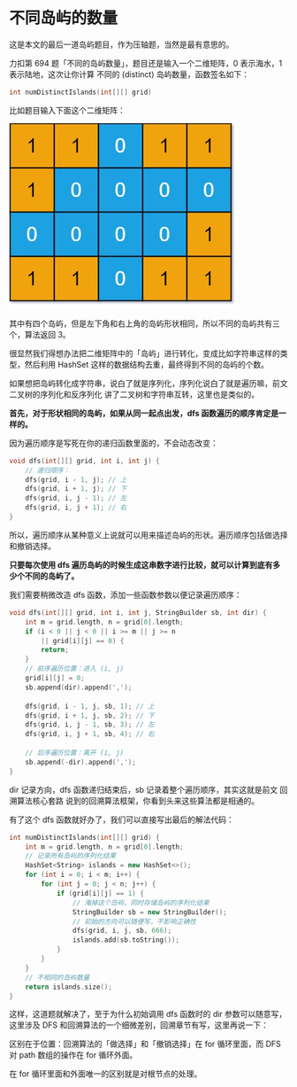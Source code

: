 # 不同岛屿的数量

这是本文的最后一道岛屿题目，作为压轴题，当然是最有意思的。

力扣第 694 题「不同的岛屿数量」，题目还是输入一个二维矩阵，0 表示海水，1 表示陆地，这次让你计算 不同的 (distinct) 岛屿数量，函数签名如下：

```c++
int numDistinctIslands(int[][] grid)
```

比如题目输入下面这个二维矩阵：

![](imgs/2D.jpg)

其中有四个岛屿，但是左下角和右上角的岛屿形状相同，所以不同的岛屿共有三个，算法返回 3。

很显然我们得想办法把二维矩阵中的「岛屿」进行转化，变成比如字符串这样的类型，然后利用 HashSet 这样的数据结构去重，最终得到不同的岛屿的个数。

如果想把岛屿转化成字符串，说白了就是序列化，序列化说白了就是遍历嘛，前文 二叉树的序列化和反序列化 讲了二叉树和字符串互转，这里也是类似的。

**首先，对于形状相同的岛屿，如果从同一起点出发，dfs 函数遍历的顺序肯定是一样的。**

因为遍历顺序是写死在你的递归函数里面的，不会动态改变：

```c++
void dfs(int[][] grid, int i, int j) {
    // 递归顺序：
    dfs(grid, i - 1, j); // 上
    dfs(grid, i + 1, j); // 下
    dfs(grid, i, j - 1); // 左
    dfs(grid, i, j + 1); // 右
}
```

所以，遍历顺序从某种意义上说就可以用来描述岛屿的形状。遍历顺序包括做选择和撤销选择。

**只要每次使用 dfs 遍历岛屿的时候生成这串数字进行比较，就可以计算到底有多少个不同的岛屿了。**

我们需要稍微改造 dfs 函数，添加一些函数参数以便记录遍历顺序：

```c++
void dfs(int[][] grid, int i, int j, StringBuilder sb, int dir) {
    int m = grid.length, n = grid[0].length;
    if (i < 0 || j < 0 || i >= m || j >= n 
        || grid[i][j] == 0) {
        return;
    }
    // 前序遍历位置：进入 (i, j)
    grid[i][j] = 0;
    sb.append(dir).append(',');
    
    dfs(grid, i - 1, j, sb, 1); // 上
    dfs(grid, i + 1, j, sb, 2); // 下
    dfs(grid, i, j - 1, sb, 3); // 左
    dfs(grid, i, j + 1, sb, 4); // 右
    
    // 后序遍历位置：离开 (i, j)
    sb.append(-dir).append(',');
}
```

dir 记录方向，dfs 函数递归结束后，sb 记录着整个遍历顺序，其实这就是前文 回溯算法核心套路 说到的回溯算法框架，你看到头来这些算法都是相通的。

有了这个 dfs 函数就好办了，我们可以直接写出最后的解法代码：

```c++
int numDistinctIslands(int[][] grid) {
    int m = grid.length, n = grid[0].length;
    // 记录所有岛屿的序列化结果
    HashSet<String> islands = new HashSet<>();
    for (int i = 0; i < m; i++) {
        for (int j = 0; j < n; j++) {
            if (grid[i][j] == 1) {
                // 淹掉这个岛屿，同时存储岛屿的序列化结果
                StringBuilder sb = new StringBuilder();
                // 初始的方向可以随便写，不影响正确性
                dfs(grid, i, j, sb, 666);
                islands.add(sb.toString());
            }
        }
    }
    // 不相同的岛屿数量
    return islands.size();
}
```

这样，这道题就解决了，至于为什么初始调用 dfs 函数时的 dir 参数可以随意写，这里涉及 DFS 和回溯算法的一个细微差别，回溯章节有写，这里再说一下：

区别在于位置：回溯算法的「做选择」和「撤销选择」在 for 循环里面，而 DFS 对 path 数组的操作在 for 循环外面。

在 for 循环里面和外面唯一的区别就是对根节点的处理。
